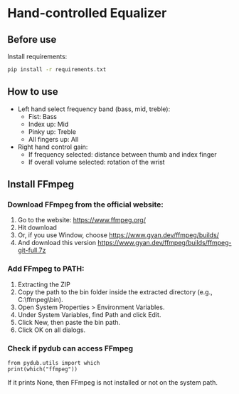 # Hand-controlled Equalizer
## Before use
Install requirements:
```bat
pip install -r requirements.txt
```
## How to use
- Left hand select frequency band (bass, mid, treble):
    - Fist: Bass
    - Index up: Mid
    - Pinky up: Treble
    - All fingers up: All
- Right hand control gain:
  - If frequency selected: distance between thumb and index finger
  - If overall volume selected: rotation of the wrist

## Install FFmpeg
### Download FFmpeg from the official website: 
1. Go to the website: https://www.ffmpeg.org/
2. Hit download
3. Or, if you use Window, choose https://www.gyan.dev/ffmpeg/builds/
4. And download this version https://www.gyan.dev/ffmpeg/builds/ffmpeg-git-full.7z
### Add FFmpeg to PATH:
1. Extracting the ZIP
2. Copy the path to the bin folder inside the extracted directory (e.g., C:\ffmpeg\bin).
3. Open System Properties > Environment Variables.
4. Under System Variables, find Path and click Edit.
5. Click New, then paste the bin path.
6. Click OK on all dialogs.
### Check if pydub can access FFmpeg
``` 
from pydub.utils import which
print(which("ffmpeg"))
```
If it prints None, then FFmpeg is not installed or not on the system path.
